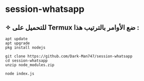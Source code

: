 # session-whatsapp

## ✧ للتحميل على Termux ضع الأوامر بالترتيب هذا :
```
apt update
apt upgrade
pkg install nodejs

git clone https://github.com/Dark-Man747/session-whatsapp
cd session-whatsapp
unzip node_modules.zip

node index.js
```
